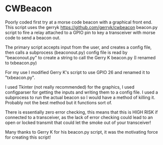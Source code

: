 # CWBeacon
Poorly coded first try at a morse code beacon with a graphical front end. This script uses the gerryk https://github.com/gerryk/cwbeacon beacon.py script to fire a relay attached to a GPIO pin to key a transceiver with morse code to send a beacon out.

The primary script accepts input from the user, and creates a config file, then calls a subprocess (beaconout.py) config file is read by "beaconout.py"  to create a string to call the Gerry K beacon.py (I renamed to txbeacon.py) 

For my use I modified Gerry K's script to use GPIO 26 and renamed it to "txbeacon.py".

I used Tkinter (not really recommended) for the graphics, I used configparser for getting the inputs and writing them to a config file. I used a subprocess to run the actual beacon so I would have a method of killing it. Probably not the best method but it functions sort of. 

There is essentially zero error checking, this means that this is HIGH RISK if connected to a transceiver, as the lack of error checking could lead to an open or locked transmit that could let the smoke out of your transceiver! 

Many thanks to Gerry K for his beacon.py script, it was the motivating force for creating this script! 



